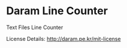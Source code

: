 Daram Line Counter
=================

Text Files Line Counter

License Details:
http://daram.pe.kr/mit-license